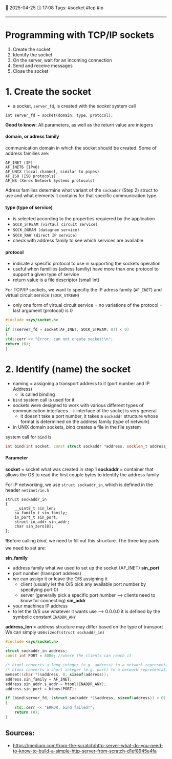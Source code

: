 📆 2025-04-25 🕓 17:08
Tags: #socket #tcp #ip

---
# Programming with TCP/IP sockets

1. Create the socket
2. Identify the socket
3. On the server, wait for an incoming connection
4. Send and receive messages
5. Close the socket

# 1. Create the socket
- a socket, `server_fd`, is created with the *socket* system call

`int server_fd = socket(domain, type, protocol);`

**Good to know:**
All parameters, as well as the return value are integers
#### domain, or adress family
communication domain in which the socket should be created. 
Some of address families are:

```
AF_INET (IP)
AF_INET6 (IPv6)
AF_UNIX (local channel, similar to pipes)
AF_ISO (ISO protocols)
AF_NS (Xerox Network Systems protocols)
```

Adress families determine what variant of the `sockaddr` (Step 2) struct to use and what elements it contains for that specific communication type.
#### type (type of service)
- is selected according to the properties requiered by the application
- `SOCK_STREAM (virtaul circuit service)`
- `SOCK_DGRAM (datagram service)`
- `SOCK_RAW (direct IP service)`
- check with address family to see which services are available

#### protocol
- indicate a specific protocol to use in supporting the sockets operation
- useful when famiilies (adress familiy) have more than one protocol to support a given type of service
- return value is a file descriptor (small int)

For TCP/IP sockets, we want to specifiy the IP adress family (`AF_INET`) and virtual circuit service (`SOCK_STREAM`)
- only one form of virtual circuit service = no variations of the protocol = last argument (protocol) is 0

```cpp title: "example for creating a socket"
#include <sys/socket.h>
...
if ((server_fd = socket(AF_INET, SOCK_STREAM, 0)) < 0)
{
std::cerr << "Error: can not create socket!\n";
return (0);
}
```
# 2. Identify (name) the socket

- naming = assigning a transport address to it (port number and IP Address)
	- is called binding
- `bind` system call is used for it
- sockets were designed to work with various different types of communication interfaces --> interface of the socket is very general
	- it doesn't take a port number, it takes a `sockaddr` structure whose format is determined on the address family (type of network)
- in UNIX domain sockets, *bind* creates a file in the file system

system call for `bind` is

```cpp
int bind(int socket, const struct sockaddr *address, socklen_t address_len);
```
#### Parameter
**socket** = socket what was created in step 1
**sockaddr** = container that allows the OS to read the first couple bytes to identify the address family

For IP networking, we use `struct sockaddr_in`, which is defined in the header `netinet/in.h`

```title:"sockaddr_in struct"
struct sockaddr_in  
{  
	__uint8_t sin_len;  
	sa_family_t sin_family;  
	in_port_t sin_port;  
	struct in_addr sin_addr;  
	char sin_zero[8];  
};
```

❗Before calling *bind*, we need to fill out this structure. The three key parts we need to set are:

**sin_family**
- address family what we used to set up the socket (AF_INET)
**sin_port**
- port number (transport address)
- we can assign it or leave the O/S assigning it
	- client (usually let the O/S pick any available port number by specifying port 0)
	- server (generally pick a specific port number --> clients need to know for connecting)
**sin_addr**
- your machines IP address
- to let the O/S use whatever it wants use --> 0.0.0.0 it is defined by the symbolic constant `INADDR_ANY`

**address_len** = address structure may differ based on the type of transport
We can simply use`sizeof(struct sockaddr_in)`

```cpp title:"example to bind a socket"
#include <sys/socket.h>
...
struct sockaddr_in address;
const int PORT = 8080; //where the clients can reach it

/* htonl converts a long integer (e.g. address) to a network representation */ 
/* htons converts a short integer (e.g. port) to a network representation */
memset((char *)&address, 0, sizeof(address));  
address.sin_family = AF_INET;  
address.sin_addr.s_addr = htonl(INADDR_ANY);  
address.sin_port = htons(PORT);

if (bind(server_fd, (struct sockaddr *)&address, sizeof(address)) < 0)
{
	std::cerr << "ERROR: bind failed!";
	return (0);
}
```














## Sources:
- https://medium.com/from-the-scratch/http-server-what-do-you-need-to-know-to-build-a-simple-http-server-from-scratch-d1ef8945e4fa